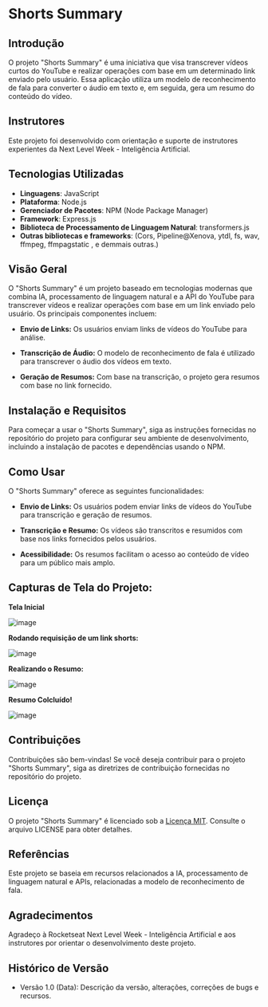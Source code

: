 # Shorts Summary

## Introdução

O projeto "Shorts Summary" é uma iniciativa que visa transcrever vídeos curtos do YouTube e realizar operações com base em um determinado link enviado pelo usuário. Essa aplicação utiliza um modelo de reconhecimento de fala para converter o áudio em texto e, em seguida, gera um resumo do conteúdo do vídeo.

## Instrutores

Este projeto foi desenvolvido com orientação e suporte de instrutores experientes da Next Level Week - Inteligência Artificial.

## Tecnologias Utilizadas

- **Linguagens**: JavaScript
- **Plataforma**: Node.js
- **Gerenciador de Pacotes**: NPM (Node Package Manager)
- **Framework**: Express.js
- **Biblioteca de Processamento de Linguagem Natural**: transformers.js
- **Outras bibliotecas e frameworks**: (Cors, Pipeline@Xenova, ytdl, fs, wav, ffmpeg, ffmpagstatic , e demmais outras.)

## Visão Geral

O "Shorts Summary" é um projeto baseado em tecnologias modernas que combina IA, processamento de linguagem natural e a API do YouTube para transcrever vídeos e realizar operações com base em um link enviado pelo usuário. Os principais componentes incluem:

- **Envio de Links:** Os usuários enviam links de vídeos do YouTube para análise.

- **Transcrição de Áudio:** O modelo de reconhecimento de fala é utilizado para transcrever o áudio dos vídeos em texto.

- **Geração de Resumos:** Com base na transcrição, o projeto gera resumos com base no link fornecido.

## Instalação e Requisitos

Para começar a usar o "Shorts Summary", siga as instruções fornecidas no repositório do projeto para configurar seu ambiente de desenvolvimento, incluindo a instalação de pacotes e dependências usando o NPM.

## Como Usar

O "Shorts Summary" oferece as seguintes funcionalidades:

- **Envio de Links:** Os usuários podem enviar links de vídeos do YouTube para transcrição e geração de resumos.

- **Transcrição e Resumo:** Os vídeos são transcritos e resumidos com base nos links fornecidos pelos usuários.

- **Acessibilidade:** Os resumos facilitam o acesso ao conteúdo de vídeo para um público mais amplo.


## Capturas de Tela do Projeto:

**Tela Inicial**

![image](https://github.com/gustavo-f0ntz/Shorts-Summary/assets/72459288/565121ea-24b1-4de8-a466-6af6763ad340)

**Rodando requisição de um link shorts:**

![image](https://github.com/gustavo-f0ntz/Shorts-Summary/assets/72459288/e0488a94-3772-46b9-be9a-0f71d8a76367)

**Realizando o Resumo:**

![image](https://github.com/gustavo-f0ntz/Shorts-Summary/assets/72459288/4f71f29e-a155-4451-85ab-0ce1aa3bc7c5)

**Resumo Colcluído!**

![image](https://github.com/gustavo-f0ntz/Shorts-Summary/assets/72459288/17283eee-875f-48b9-bb33-5da15d35340d)





## Contribuições

Contribuições são bem-vindas! Se você deseja contribuir para o projeto "Shorts Summary", siga as diretrizes de contribuição fornecidas no repositório do projeto.

## Licença

O projeto "Shorts Summary" é licenciado sob a [Licença MIT](LICENSE). Consulte o arquivo LICENSE para obter detalhes.

## Referências

Este projeto se baseia em recursos relacionados a IA, processamento de linguagem natural e APIs, relacionadas a modelo de reconhecimento de fala.

## Agradecimentos

Agradeço à Rocketseat Next Level Week - Inteligência Artificial e aos instrutores por orientar o desenvolvimento deste projeto.

## Histórico de Versão

- Versão 1.0 (Data): Descrição da versão, alterações, correções de bugs e recursos.

